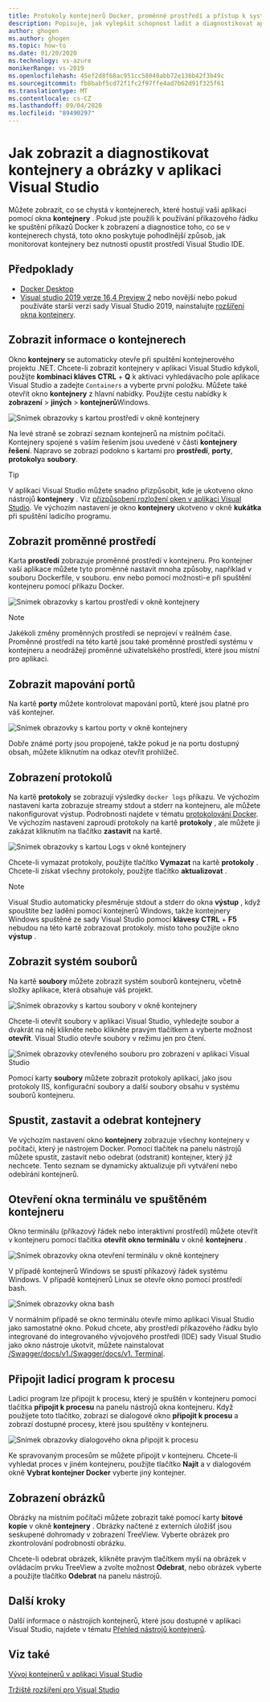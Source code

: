 ```yaml
---
title: Protokoly kontejnerů Docker, proměnné prostředí a přístup k systému souborů
description: Popisuje, jak vylepšit schopnost ladit a diagnostikovat aplikace založené na kontejnerech v aplikaci Visual Studio pomocí okna nástroje, které vám umožní zjistit, co se v kontejnerech hostujících vaší aplikaci nachází.
author: ghogen
ms.author: ghogen
ms.topic: how-to
ms.date: 01/20/2020
ms.technology: vs-azure
monikerRange: vs-2019
ms.openlocfilehash: 45ef2d8f68ac951cc58040abb72e136b42f3b49c
ms.sourcegitcommit: fb8babf5cd72f1fc2f97ffe4ad7b62d91f325f61
ms.translationtype: MT
ms.contentlocale: cs-CZ
ms.lasthandoff: 09/04/2020
ms.locfileid: "89490297"
---
```

# <a name="how-to-view-and-diagnose-containers-and-images-in-visual-studio"></a>Jak zobrazit a diagnostikovat kontejnery a obrázky v aplikaci Visual Studio

Můžete zobrazit, co se chystá v kontejnerech, které hostují vaši aplikaci pomocí okna **kontejnery** . Pokud jste použili k používání příkazového řádku ke spuštění příkazů Docker k zobrazení a diagnostice toho, co se v kontejnerech chystá, toto okno poskytuje pohodlnější způsob, jak monitorovat kontejnery bez nutnosti opustit prostředí Visual Studio IDE.

## <a name="prerequisites"></a>Předpoklady

- [Docker Desktop](https://hub.docker.com/editions/community/docker-ce-desktop-windows)
- [Visual studio 2019 verze 16,4 Preview 2](https://visualstudio.microsoft.com/downloads) nebo novější nebo pokud používáte starší verzi sady Visual Studio 2019, nainstalujte [rozšíření okna kontejnery](https://marketplace.visualstudio.com/items?itemName=ms-azuretools.vs-containers-tools-extensions).

## <a name="view-information-about-your-containers"></a>Zobrazit informace o kontejnerech

Okno **kontejnery** se automaticky otevře při spuštění kontejnerového projektu .NET. Chcete-li zobrazit kontejnery v aplikaci Visual Studio kdykoli, použijte **kombinaci kláves CTRL** + **Q** k aktivaci vyhledávacího pole aplikace Visual Studio a zadejte `Containers` a vyberte první položku. Můžete také otevřít okno **kontejnery** z hlavní nabídky. Použijte cestu nabídky k **zobrazení**  >  **jiných**  >  **kontejnerů**Windows.  

![Snímek obrazovky s kartou prostředí v okně kontejnery](media/view-and-diagnose-containers/container-window.png)

Na levé straně se zobrazí seznam kontejnerů na místním počítači. Kontejnery spojené s vaším řešením jsou uvedené v části **kontejnery řešení**. Napravo se zobrazí podokno s kartami pro **prostředí**, **porty**, **protokoly**a **soubory**.

> [!TIP]
> V aplikaci Visual Studio můžete snadno přizpůsobit, kde je ukotveno okno nástrojů **kontejnery** . Viz [přizpůsobení rozložení oken v aplikaci Visual Studio](../ide/customizing-window-layouts-in-visual-studio.md). Ve výchozím nastavení je okno **kontejnery** ukotveno v okně **kukátka** při spuštění ladicího programu.

## <a name="view-environment-variables"></a>Zobrazit proměnné prostředí

Karta **prostředí** zobrazuje proměnné prostředí v kontejneru. Pro kontejner vaší aplikace můžete tyto proměnné nastavit mnoha způsoby, například v souboru Dockerfile, v souboru. env nebo pomocí možnosti-e při spuštění kontejneru pomocí příkazu Docker.

![Snímek obrazovky s kartou prostředí v okně kontejnery](media/view-and-diagnose-containers/containers-environment-vars.png)

> [!NOTE]
> Jakékoli změny proměnných prostředí se neprojeví v reálném čase. Proměnné prostředí na této kartě jsou také proměnné prostředí systému v kontejneru a neodrážejí proměnné uživatelského prostředí, které jsou místní pro aplikaci.

## <a name="view-port-mappings"></a>Zobrazit mapování portů

Na kartě **porty** můžete kontrolovat mapování portů, které jsou platné pro váš kontejner.

![Snímek obrazovky s kartou porty v okně kontejnery](media/view-and-diagnose-containers/containers-ports.png)

Dobře známé porty jsou propojené, takže pokud je na portu dostupný obsah, můžete kliknutím na odkaz otevřít prohlížeč.

## <a name="view-logs"></a>Zobrazení protokolů

Na kartě **protokoly** se zobrazují výsledky `docker logs` příkazu. Ve výchozím nastavení karta zobrazuje streamy stdout a stderr na kontejneru, ale můžete nakonfigurovat výstup. Podrobnosti najdete v tématu [protokolování Docker](https://docs.docker.com/config/containers/logging/).  Ve výchozím nastavení zaproudí protokoly na kartě **protokoly** , ale můžete ji zakázat kliknutím na tlačítko **zastavit** na kartě.

![Snímek obrazovky s kartou Logs v okně kontejnery](media/view-and-diagnose-containers/containers-logs.png)

Chcete-li vymazat protokoly, použijte tlačítko **Vymazat** na kartě **protokoly** .  Chcete-li získat všechny protokoly, použijte tlačítko **aktualizovat** .

> [!NOTE]
> Visual Studio automaticky přesměruje stdout a stderr do okna **výstup** , když spouštíte bez ladění pomocí kontejnerů Windows, takže kontejnery Windows spuštěné ze sady Visual Studio pomocí **klávesy CTRL** + **F5** nebudou na této kartě zobrazovat protokoly. místo toho použijte okno **výstup** .

## <a name="view-the-filesystem"></a>Zobrazit systém souborů

Na kartě **soubory** můžete zobrazit systém souborů kontejneru, včetně složky aplikace, která obsahuje váš projekt.

![Snímek obrazovky s kartou soubory v okně kontejnery](media/view-and-diagnose-containers/container-filesystem.png)

Chcete-li otevřít soubory v aplikaci Visual Studio, vyhledejte soubor a dvakrát na něj klikněte nebo klikněte pravým tlačítkem a vyberte možnost **otevřít**. Visual Studio otevře soubory v režimu jen pro čtení.

![Snímek obrazovky otevřeného souboru pro zobrazení v aplikaci Visual Studio](media/view-and-diagnose-containers/container-file-open.png)

Pomocí karty **soubory** můžete zobrazit protokoly aplikací, jako jsou protokoly IIS, konfigurační soubory a další soubory obsahu v systému souborů kontejneru.

## <a name="start-stop-and-remove-containers"></a>Spustit, zastavit a odebrat kontejnery

Ve výchozím nastavení okno **kontejnery** zobrazuje všechny kontejnery v počítači, který je nástrojem Docker. Pomocí tlačítek na panelu nástrojů můžete spustit, zastavit nebo odebrat (odstranit) kontejner, který již nechcete.  Tento seznam se dynamicky aktualizuje při vytváření nebo odebírání kontejnerů.

## <a name="open-a-terminal-window-in-a-running-container"></a>Otevření okna terminálu ve spuštěném kontejneru

Okno terminálu (příkazový řádek nebo interaktivní prostředí) můžete otevřít v kontejneru pomocí tlačítka **otevřít okno terminálu** v okně **kontejneru** .

![Snímek obrazovky okna otevření terminálu v okně kontejnery](media/view-and-diagnose-containers/containers-open-terminal-window.png)

V případě kontejnerů Windows se spustí příkazový řádek systému Windows. V případě kontejnerů Linux se otevře okno pomocí prostředí bash.

![Snímek obrazovky okna bash](media/view-and-diagnose-containers/container-bash-window.png)

V normálním případě se okno terminálu otevře mimo aplikaci Visual Studio jako samostatné okno. Pokud chcete, aby prostředí příkazového řádku bylo integrované do integrovaného vývojového prostředí (IDE) sady Visual Studio jako okno nástroje ukotvit, můžete nainstalovat [/Swagger/docs/v1./Swagger/docs/v1. Terminal](https://marketplace.visualstudio.com/items?itemName=DanielGriffen.WhackWhackTerminal).

## <a name="attach-the-debugger-to-a-process"></a>Připojit ladicí program k procesu

Ladicí program lze připojit k procesu, který je spuštěn v kontejneru pomocí tlačítka **připojit k procesu** na panelu nástrojů okna kontejneru. Když použijete toto tlačítko, zobrazí se dialogové okno **připojit k procesu** a zobrazí dostupné procesy, které jsou spuštěny v kontejneru.  

![Snímek obrazovky dialogového okna připojit k procesu](media/view-and-diagnose-containers/containers-attach-to-process.jpg)

Ke spravovaným procesům se můžete připojit v kontejneru. Chcete-li vyhledat proces v jiném kontejneru, použijte tlačítko **Najít** a v dialogovém okně **Vybrat kontejner Docker** vyberte jiný kontejner.

## <a name="viewing-images"></a>Zobrazení obrázků

Obrázky na místním počítači můžete zobrazit také pomocí karty **bitové kopie** v okně **kontejnery** . Obrázky načtené z externích úložišť jsou seskupené dohromady v zobrazení TreeView. Vyberte obrázek pro zkontrolování podrobností obrázku.

Chcete-li odebrat obrázek, klikněte pravým tlačítkem myši na obrázek v ovládacím prvku TreeView a zvolte možnost **Odebrat**, nebo obrázek vyberte a použijte tlačítko **Odebrat** na panelu nástrojů.

## <a name="next-steps"></a>Další kroky

Další informace o nástrojích kontejnerů, které jsou dostupné v aplikaci Visual Studio, najdete v tématu [Přehled nástrojů kontejnerů](overview.md).

## <a name="see-also"></a>Viz také

[Vývoj kontejnerů v aplikaci Visual Studio](./index.yml)

[Tržiště rozšíření pro Visual Studio](https://marketplace.visualstudio.com/)